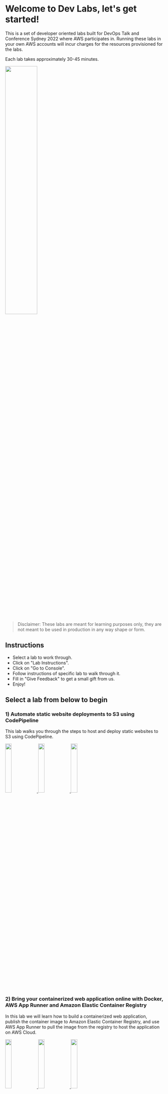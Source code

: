 # Welcome to Dev Labs, let's get started!

This is a set of developer oriented labs built for DevOps Talk and Conference Sydney 2022 where AWS participates in. Running these labs in your own AWS accounts will incur charges for the resources provisioned for the labs.

Each lab takes approximately 30-45 minutes.

<img src="./media/DevLabsLogoSmall.png" width="45%">

> Disclaimer: These labs are meant for learning purposes only, they are not meant to be used in production in any way shape or form.


## Instructions

* Select a lab to work through.
* Click on "Lab Instructions".
* Click on "Go to Console".
* Follow instructions of specific lab to walk through it.
* Fill in "Give Feedback" to get a small gift from us.
* Enjoy!

## Select a lab from below to begin


### **1) Automate static website deployments to S3 using CodePipeline**

This lab walks you through the steps to host and deploy static websites to S3 using CodePipeline.

<a href="https://github.com/teddyaryono/devlab-s3-codepipeline/blob/main/README.md">
<img src="./media/labButton.png" width="20%">
</a>
<a href="https://console.aws.amazon.com/console/home">
<img src="./media/consoleButton.png" width="20%">
</a>
<a href="https://eventbox.dev/survey/ULTHJI6" target="_blank"><img src="./media/feedbackButton.png" width="20%"></a>



### **2) Bring your containerized web application online with Docker, AWS App Runner and Amazon Elastic Container Registry**

In this lab we will learn how to build a containerized web application, publish the container image to Amazon Elastic Container Registry, and use AWS App Runner to pull the image from the registry to host the application on AWS Cloud.

<a href="https://github.com/teddyaryono/cdk-apprunner-ecr/blob/main/README.md">
<img src="./media/labButton.png" width="20%">
</a>
<a href="https://console.aws.amazon.com/console/home">
<img src="./media/consoleButton.png" width="20%">
</a>
<a href="https://eventbox.dev/survey/420LSDC" target="_blank"><img src="./media/feedbackButton.png" width="20%"></a>



### **3) AWS Amplify React 101**

Creating a React App hosted on Amplify that takes advantage of the seamless integration with Material UI to quickly build UI components. The workshop covers creation of components like tables, buttons etc. as well as style modules to manipulate the look of the UI features.

<a href="https://github.com/teddyaryono/aws-amplify-react-101/blob/main/README.md">
<img src="./media/labButton.png" width="20%">
</a>
<a href="https://console.aws.amazon.com/console/home">
<img src="./media/consoleButton.png" width="20%">
</a>
<a href="https://eventbox.dev/survey/4OAM19Y" target="_blank"><img src="./media/feedbackButton.png" width="20%"></a>



### **4) Run Chaos Engineering experiments on Amazon Elastic Container Service with AWS Fault Injection Simulator**

In this lab we will run chaos engineering experiments by injecting faults into Amazon ECS. We will observe how these experiments helps us to observe the resiliency of the application.

<a href="https://github.com/teddyaryono/aws-anz-devlabs-ecs-fis/blob/main/README.md">
<img src="./media/labButton.png" width="20%">
</a>
<a href="https://console.aws.amazon.com/console/home">
<img src="./media/consoleButton.png" width="20%">
</a>
<a href="https://eventbox.dev/survey/BIQQ7C6" target="_blank"><img src="./media/feedbackButton.png" width="20%"></a>



### **5) Quickly accelerate application performance using Amazon ElastiCache for Redis with AWS CDK**

The lab showcases Amazon Elasticache through a demo App that can be deployed using CDK.

<a href="https://github.com/teddyaryono/amazon-elasticache-demo-using-aws-cdk/blob/main/README.md">
<img src="./media/labButton.png" width="20%">
</a>
<a href="https://console.aws.amazon.com/console/home">
<img src="./media/consoleButton.png" width="20%">
</a>
<a href="https://eventbox.dev/survey/ARV7KI6" target="_blank"><img src="./media/feedbackButton.png" width="20%"></a>



### **6) Build a serverless application using AWS CDK for .NET**

Learn how to become a super efficient user of the aws cli

<a href="https://github.com/teddyaryono/serverless-app-demo-using-aws-cdk-dotnet/blob/main/README.md">
<img src="./media/labButton.png" width="20%">
</a>
<a href="https://console.aws.amazon.com/console/home">
<img src="./media/consoleButton.png" width="20%">
</a>
<a href="https://eventbox.dev/survey/C5027QE" target="_blank"><img src="./media/feedbackButton.png" width="20%"></a>

## Thanks for completing a lab, hope you had fun!


We really appreciate your feedback and would love to hear about what you loved and what we can improve.

#### Please give us feedback so we can improve these labs.
